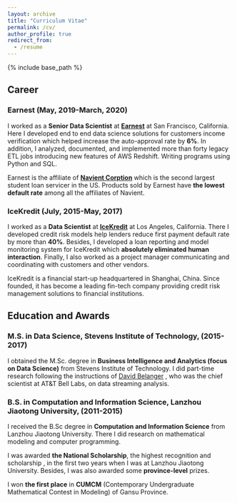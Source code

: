 ```yaml
---
layout: archive
title: "Curriculum Vitae"
permalink: /cv/
author_profile: true
redirect_from:
  - /resume
---
```


{% include base_path %}

## Career
### Earnest (May, 2019-March, 2020)
I worked as a __Senior Data Scientist__ at __[Earnest](earnest.com)__ at San
Francisco, California. Here I developed end to end data science solutions for
customers income verification which helped increase the auto-approval rate by
__6%__. In addition, I analyzed, documented, and implemented more than forty
legacy ETL jobs introducing new features of AWS Redshift. Writing programs using
Python and SQL.

Earnest is the affiliate of __[Navient Corption](https://navient.com/)__ which
is the second largest student loan servicer in the US. Products sold by Earnest
have __the lowest default rate__ among all the affiliates of Navient.

### IceKredit (July, 2015-May, 2017)
I worked as a __Data Scientist__ at __[IceKredit](http://www.icekredit.com/)__
at Los Angeles, California. There I developed credit risk models help lenders
reduce first payment default rate by more than __40%__. Besides, I developed a
loan reporting and model monitoring system for IceKredit which __absolutely
eliminated human interaction__. Finally, I also worked as a project manager
communicating and coordinating with customers and other vendors.

IceKredit is a financial start-up headquartered in Shanghai, China. Since
founded, it has become a leading fin-tech company providing credit risk
management solutions to financial institutions.


## Education and Awards
### M.S. in Data Science, Stevens Institute of Technology, (2015-2017)
I obtained the M.Sc. degree in __Business Intelligence and Analytics (focus on
  Data Science)__ from Stevens Institute of Technology. I did part-time research
following the instructions of [David Belanger](https://www.linkedin.com/in/david-belanger-0b13362/)
, who was the chief scientist at AT&T Bell Labs, on data streaming analysis.
### B.S. in Computation and Information Science, Lanzhou Jiaotong University, (2011-2015)
I received the B.Sc degree in __Computation and Information Science__ from
Lanzhou Jiaotong University. There I did research on mathematical modeling and
computer programming.

I was awarded __the National Scholarship__, the highest recognition and
scholarship , in the first two years when I was at Lanzhou Jiaotong University.
Besides, I was also awarded some __province-level__ prizes.

I won __the first place__ in __CUMCM__ (Contemporary Undergraduate Mathematical
Contest in Modeling) of Gansu Province.
